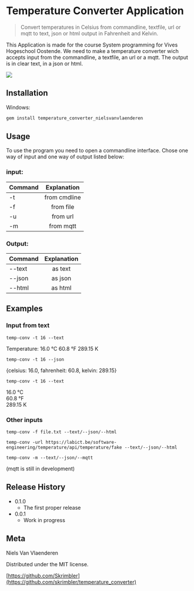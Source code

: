 # Temperature Converter Application
> Convert temperatures in Celsius from commandline, textfile, url or mqtt
> to text, json or html output in Fahrenheit and Kelvin.


This Application is made for the course System programming for Vives Hogeschool Oostende.
We need to make a temperature converter wich accepts input from the commandline, a textfile, an url or a mqtt.
The output is in clear text, in a json or html.

![](http://etemperature.com.au/wp-content/uploads/2016/05/Color-Temperature.jpg)

## Installation

Windows:

```powershell
gem install temperature_converter_nielsvanvlaenderen
```

## Usage

To use the program you need to open a commandline interface.
Chose one way of input and one way of output listed below:

### input:
| Command   | Explanation   |
| --------- |:-------------:|
| -t        | from cmdline  |
| -f        | from file     |
| -u        | from url      |
| -m        | from mqtt     |

### Output:
| Command   | Explanation  |
| --------- |:------------:|
| --text    | as text      |
| --json    | as json      |
| --html    | as html      |


## Examples
### Input from text
```
temp-conv -t 16 --text
```
Temperature:
16.0 °C
60.8 °F
289.15 K

```
temp-conv -t 16 --json
```
{celsius: 16.0, fahrenheit: 60.8, kelvin: 289.15}


```
temp-conv -t 16 --text
```
<div>
        <div>16.0 °C</div>
        <div>60.8 °F</div>
        <div>289.15 K</div>
</div>

### Other inputs
```
temp-conv -f file.txt --text/--json/--html
```

```
temp-conv -url https://labict.be/software-engineering/temperature/api/temperature/fake --text/--json/--html
```

```
temp-conv -m --text/--json/--mqtt
```
(mqtt is still in development)


## Release History

* 0.1.0
    * The first proper release
* 0.0.1
    * Work in progress


## Meta

Niels Van Vlaenderen

Distributed under the MIT license.

[https://github.com/Skrimbler](https://github.com/skrimbler/temperature_converter)

